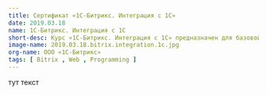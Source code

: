 ```yaml
---
title: Сертификат «1С-Битрикс. Интеграция с 1С»
date: 2019.03.18
name: 1С-Битрикс. Интеграция с 1С
short-desc: Курс «1С-Битрикс. Интеграция с 1С» предназначен для базовой подготовки пользователей, осуществляющих интегрирование продуктов «1С-Битрикс» с торговыми конфигурациями компании «1С»
image-name: 2019.03.18.bitrix.integration.1c.jpg
org-name: ООО «1С-Битрикс»
tags: [ Bitrix , Web , Programming ]
---
```

тут текст